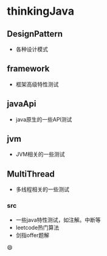 

# thinkingJava



## DesignPattern

* 各种设计模式

## framework

* 框架高级特性测试

## javaApi

* java原生的一些API测试

## jvm

* JVM相关的一些测试

## MultiThread

* 多线程相关的一些测试

### src

* 一些java特性测试，如注解。中断等
* leetcode热门算法
* 剑指offer题解

:smile:


